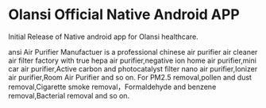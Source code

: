 # Olansi Official Native Android APP

Initial Release of Native android app for Olansi healthcare. 

ansi Air Purifier Manufactuer is a professional chinese air purifier air cleaner air filter factory with true hepa air purifier,negative ion home air purifier,mini car air purifier,Active carbon and photocatalyst filter nano air purifier,Ionizer air purifier,Room Air Purifier and so on. For PM2.5 removal,pollen and dust removal,Cigarette smoke removal，Formaldehyde and benzene removal,Bacterial removal and so on.
